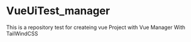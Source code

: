 # VueUiTest_manager
This is a repository test for createing vue Project with Vue Manager With TailWindCSS
